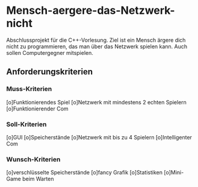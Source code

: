 # Mensch-aergere-das-Netzwerk-nicht
Abschlussprojekt für die C++-Vorlesung. Ziel ist ein Mensch ärgere dich nicht zu programmieren, das man über das Netzwerk spielen kann. Auch sollen Computergegner mitspielen.

## Anforderungskriterien
### Muss-Kriterien
[o]Funktionierendes Spiel
[o]Netzwerk mit mindestens 2 echten Spielern
[o]Funktionierender Com

### Soll-Kriterien
[o]GUI
[o]Speicherstände
[o]Netzwerk mit bis zu 4 Spielern
[o]Intelligenter Com

### Wunsch-Kriterien
[o]verschlüsselte Speicherstände
[o]fancy Grafik
[o]Statistiken
[o]Mini-Game beim Warten
